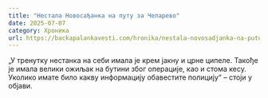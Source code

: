 ```yaml
---
title: "Нестала Новосађанка на путу за Челарево"
date: 2025-07-07
category: Хроника
url: https://backapalankavesti.com/hronika/nestala-novosadjanka-na-putu-za-celarevo-bp/
---
```


„У тренутку нестанка на себи имала је крем јакну и црне ципеле. Такође је имала велики ожиљак на бутини због операције, као и стома кесу. Уколико имате било какву информацију обавестите полицију“ – стоји у објави.
